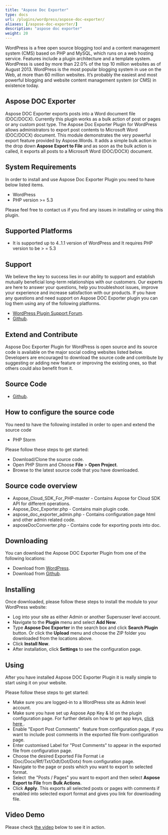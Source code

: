 ```yaml
---
title: "Aspose Doc Exporter"
type: docs
url: /plugins/wordpress/aspose-doc-exporter/
aliases: [/aspose-doc-exporter/]
description: "aspose doc exporter"
weight: 20
---
```


WordPress is a free open source blogging tool and a content management system (CMS) based on PHP and MySQL, which runs on a web hosting service. Features include a plugin architecture and a template system. WordPress is used by more than 22.0% of the top 10 million websites as of August 2013. WordPress is the most popular blogging system in use on the Web, at more than 60 million websites. It’s probably the easiest and most powerful blogging and website content management system (or CMS) in existence today.

## Aspose DOC Exporter

Aspose DOC Exporter exports posts into a Word document file (DOC/DOCX). Currently this plugin works as a bulk action of post or pages or any custom post type. The Aspose Doc Exporter Plugin for WordPress allows administrators to export post contents to Microsoft Word (DOC/DOCX) document. This module demonstrates the very powerful export feature provided by Aspose.Words. It adds a simple bulk action in the drop down **Aspose Export to File** and as soon as the bulk action is called, it exports all posts to a Microsoft Word (DOC/DOCX) document.

## System Requirements

In order to install and use Aspose Doc Exporter Plugin you need to have below listed items.

- WordPress
- PHP version >= 5.3

Please feel free to contact us if you find any issues in installing or using this plugin.

## Supported Platforms

- It is supported up to 4..1.1 version of WordPress and It requires PHP version to be > = 5.3

## Support

We believe the key to success lies in our ability to support and establish mutually beneficial long-term relationships with our customers. Our experts are here to answer your questions, help you troubleshoot issues, improve your experience and increase satisfaction with our products. If you have any questions and need support on Aspose DOC Exporter plugin you can log them using any of the following platforms.

- [WordPress Plugin Support Forum](https://wordpress.org/support/plugin/aspose-doc-exporter).
- [Github](https://github.com/asposeforcloud/Aspose_Cloud_for_WordPress/issues).

## Extend and Contribute

Aspose Doc Exporter Plugin for WordPress is open source and its source code is available on the major social coding websites listed below. Developers are encouraged to download the source code and contribute by suggesting or adding new feature or improving the existing ones, so that others could also benefit from it.

## Source Code

- [Github](https://github.com/asposeforcloud/Aspose_Cloud_for_WordPress).

## How to configure the source code

You need to have the following installed in order to open and extend the source code

- PHP Storm

Please follow these steps to get started:

- Download/Clone the source code.
- Open PHP Storm and Choose **File** > **Open Project**.
- Browse to the latest source code that you have downloaded.

## Source code overview

- Aspose_Cloud_SDK_For_PHP-master - Contains Aspose for Cloud SDK API for different operations.
- Aspose_Doc_Exporter.php - Contains main plugin code.
- aspose_doc_exporter_admin.php - Contains configuration page html and other admin related code.
- asposeDocConverter.php - Contains code for exporting posts into doc.

## Downloading

You can download the Aspose DOC Exporter Plugin from one of the following locations:

- Download from [WordPress](https://wordpress.org/plugins/aspose-doc-exporter/).
- Download from [Github](https://github.com/asposeforcloud/Aspose_Cloud_for_WordPress/releases/tag/3.0).

## Installing

Once downloaded, please follow these steps to install the module to your WordPress website:

- Log into your site as either Admin or another Supersuser level account.
- Navigate to the **Plugin** menu and select **Add New**.
- Type **Aspose Doc Exporter** in the search box and click **Search Plugin** button. Or click the **Upload** menu and choose the ZIP folder you downloaded from the locations above.
- Click **Install Now**.
- After installation, click **Settings** to see the configuration page.

## Using

After you have installed Aspose DOC Exporter Plugin it is really simple to start using it on your website.

Please follow these steps to get started:

- Make sure you are logged-in to a WordPress site as Admin level account.
- Make sure you have set up Aspose App Key & Id on the plugin configuration page. For further details on how to get app keys, [click here ](https://docs.aspose.cloud/display/storagecloud/Aspose+Cloud+UI+Help+Topics).
- Enable "Export Post Comments"  feature from configuration page, if you want to include post comments in the exported file from configuration page.
- Enter customised Label for "Post Comments" to appear in the exported file from configuration page.
- Choose the desired Exported File Format i.e (Doc/Docx/Rtf/Txt/Odt/Dot/Dotx) from configuration page. 
- Navigate to the page or posts which you want to export to selected format.
- Select  the "Posts / Pages" you want to export and then select **Aspose Export to File** from **Bulk Actions**.
- Click **Apply**.
   This exports all selected posts or pages with comments if enabled into selected export format and gives you link for downloading file.

## Video Demo

Please check [the video](https://www.youtube.com/watch?v=CKTrY1k0p8A) below to see it in action.
